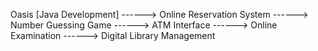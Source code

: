 Oasis [Java Development]
------> Online Reservation System
------> Number Guessing Game
------> ATM Interface
------> Online Examination
------> Digital Library Management
